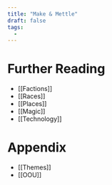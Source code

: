 ```yaml
---
title: "Make & Mettle"
draft: false
tags:
  - 
---
```


# Further Reading
- [[Factions]]
- [[Races]]
- [[Places]]
- [[Magic]]
- [[Technology]]

# Appendix
- [[Themes]]
- [[OOU]]
